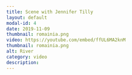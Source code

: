 ```yaml
---
title: Scene with Jennifer Tilly
layout: default
modal-id: 4
date: 2019-11-09
thumbnail: romainia.png
video: https://youtube.com/embed/ffUL6MA2knM
thumbnail: romainia.png
alt: River
category: video
description: 
---
```

